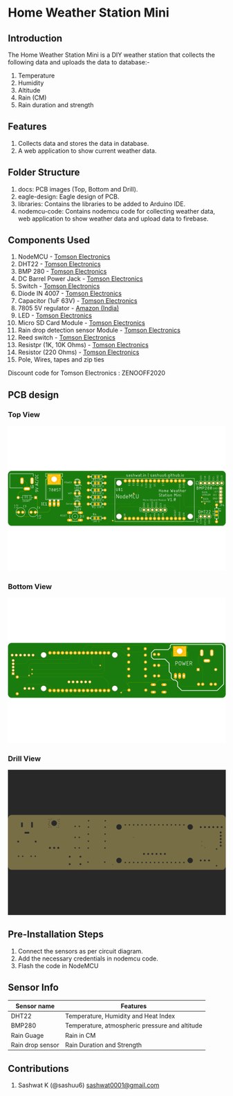 # Home Weather Station Mini

## Introduction

The Home Weather Station Mini is a DIY weather station that collects the following data and uploads the data to database:-

1. Temperature
2. Humidity
3. Altitude
4. Rain (CM)
5. Rain duration and strength

## Features

1. Collects data and stores the data in database.
2. A web application to show current weather data.

## Folder Structure

1. docs: PCB images (Top, Bottom and Drill).
2. eagle-design: Eagle design of PCB.
3. libraries: Contains the libraries to be added to Arduino IDE.
4. nodemcu-code: Contains nodemcu code for collecting weather data, web application to show weather data and upload data to firebase.

## Components Used

1. NodeMCU - [Tomson Electronics](https://www.tomsonelectronics.com/products/buy-nodemcu-esp8266-esp-12e-with-ch340-online?_pos=4&_sid=e5db98597&_ss=r)
2. DHT22 - [Tomson Electronics](https://www.tomsonelectronics.com/products/dht22-digital-temperature-and-humidity-sensor-module-am2302)
3. BMP 280 - [Tomson Electronics](https://www.tomsonelectronics.com/products/bmp-280-barometer-precision-atmospheric-pressure-sensor-module)
4. DC Barrel Power Jack - [Tomson Electronics](https://www.tomsonelectronics.com/products/dc-barrel-power-jack)
5. Switch - [Tomson Electronics](https://www.tomsonelectronics.com/products/6mmx6mmx6mm-micro-switch)
6. Diode IN 4007 - [Tomson Electronics](https://www.tomsonelectronics.com/products/diode-1n-4007)
7. Capacitor (1uF 63V) - [Tomson Electronics](https://www.tomsonelectronics.com/products/100uf-16v-radial-electrolytic-capacitor)
8. 7805 5V regulator - [Amazon (India)](https://www.amazon.in/5-piece-voltage-regulator-7805/dp/0070530572)
9. LED - [Tomson Electronics](https://www.tomsonelectronics.com/products/led-basic-green-5-mm)
10. Micro SD Card Module - [Tomson Electronics](https://www.tomsonelectronics.com/products/micro-sd-card-module)
11. Rain drop detection sensor Module - [Tomson Electronics](https://www.tomsonelectronics.com/products/rain-drop-detection-sensor-rain-detector-weather-module)
12. Reed switch - [Tomson Electronics](https://www.tomsonelectronics.com/products/reed-switch-16mm)
13. Resistpr (1K, 10K Ohms) - [Tomson Electronics](https://www.tomsonelectronics.com/products/1ko-12ko-carbon-film-resistor)
14. Resistor (220 Ohms) - [Tomson Electronics](https://www.tomsonelectronics.com/products/100k-ohm-metal-film-resistor?variant=8737726038107) 
15. Pole, Wires, tapes and zip ties

Discount code for Tomson Electronics : ZENOOFF2020

## PCB design

### Top View

![Top View](docs/main-top.png)

### Bottom View

![Bottom View](docs/main-bottom.png)

### Drill View

![Drill View](docs/main-drills.png)

## Pre-Installation Steps

1. Connect the sensors as per circuit diagram.
2. Add the necessary credentials in nodemcu code.
3. Flash the code in NodeMCU

## Sensor Info

| Sensor name | Features |
|-------------|----------|
| DHT22 | Temperature, Humidity and Heat Index |
| BMP280 | Temperature, atmospheric pressure and altitude |
| Rain Guage | Rain in CM |
| Rain drop sensor | Rain Duration and Strength |

## Contributions

1. Sashwat K (@sashuu6) <sashwat0001@gmail.com>
